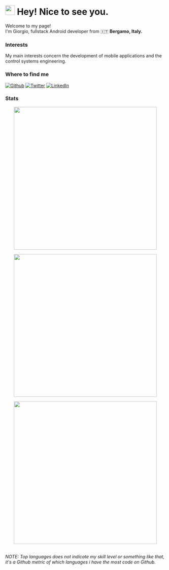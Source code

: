 <h1><img src="https://emojis.slackmojis.com/emojis/images/1531849430/4246/blob-sunglasses.gif?1531849430" width="30"/> Hey! Nice to see you.</h1>

<p>Welcome to my page! </br> I'm Giorgio, fullstack Android developer from 🇮🇹 <b>Bergamo, Italy.</b> </p>

<h3>Interests</h3>
<p> My main interests concern the development of mobile applications and the control systems engineering. </p>

<h3>Where to find me</h3>
<p><a href="https://github.com/gcantoni" target="_blank"><img alt="Github" src="https://img.shields.io/badge/GitHub-%2312100E.svg?&style=for-the-badge&logo=Github&logoColor=white" /></a> <a href="https://twitter.com/gcantoni_" target="_blank"><img alt="Twitter" src="https://img.shields.io/badge/twitter-%231DA1F2.svg?&style=for-the-badge&logo=twitter&logoColor=white" /></a> <a href="https://www.linkedin.com/in/gcantoni" target="_blank"><img alt="LinkedIn" src="https://img.shields.io/badge/linkedin-%230077B5.svg?&style=for-the-badge&logo=linkedin&logoColor=white" /></a> </p>

<h3>Stats</h3>
<p align="center">
	<img width="450em" src="https://github-readme-stats.vercel.app/api?username=gcantoni&show_icons=true&include_all_commits=true&count_private=true&hide_border=true&theme=dark" />
</p>
<p align="center">
	<img width="450em" src="https://github-readme-streak-stats.herokuapp.com/?user=gcantoni&include_all_commits=true&hide_border=true&theme=dark"/>
</p>
<p align="center">
	<img width="450em" src="https://github-readme-stats.vercel.app/api/top-langs/?username=gcantoni&layout=compact&langs_count=10&include_all_commits=true&hide_border=true&theme=dark">
</p>

<br><i>NOTE: Top languages does not indicate my skill level or something like that, it's a Github metric of which languages i have the most code on Github.</i>

<!--
**gcantoni/gcantoni** is a ✨ _special_ ✨ repository because its `README.md` (this file) appears on your GitHub profile.

Here are some ideas to get you started:

- 🔭 I’m currently working on ...
- 🌱 I’m currently learning ...
- 👯 I’m looking to collaborate on ...
- 🤔 I’m looking for help with ...
- 💬 Ask me about ...
- 📫 How to reach me: ...
- 😄 Pronouns: ...
- ⚡ Fun fact: ...
-->
